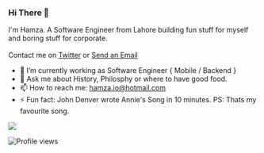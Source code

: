### Hi There 👋

I'm Hamza. A Software Engineer from Lahore building fun stuff for myself and boring stuff for corporate. 
     <br><br>Contact me on <a href="https://twitter.com/yohamxa">Twitter</a> or <a href="mailto:hamza.io@hotmail.com">Send an Email</a>
</p>

- 🔭 I’m currently working as Software Engineer { Mobile / Backend }
- 💬 Ask me about History, Philosphy or where to have good food.
- 📫 How to reach me: hamza.io@hotmail.com
- ⚡ Fun fact: John Denver wrote Annie's Song in 10 minutes. PS: Thats my favourite song.

![](https://github-readme-stats.vercel.app/api/top-langs/?username=hmz9&hide=html)

![Profile views](https://komarev.com/ghpvc/?username=hmz9&color=blue)
